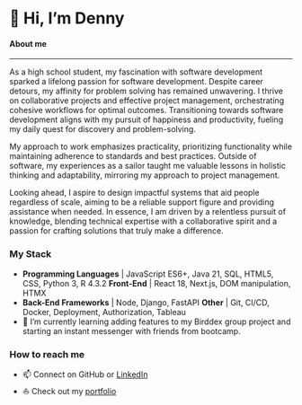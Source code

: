 # 👋 Hi, I’m Denny

#### About me
---
As a high school student, my fascination with software development sparked a lifelong passion for software development. Despite career detours, my affinity for problem solving has remained unwavering. I thrive on collaborative projects and effective project management, orchestrating cohesive workflows for optimal outcomes. Transitioning towards software development aligns with my pursuit of happiness and productivity, fueling my daily quest for discovery and problem-solving. 

My approach to work emphasizes practicality, prioritizing functionality while maintaining adherence to standards and best practices. Outside of software, my experiences as a sailor taught me valuable lessons in holistic thinking and adaptability, mirroring my approach to project management. 

Looking ahead, I aspire to design impactful systems that aid people regardless of scale, aiming to be a reliable support figure and providing assistance when needed. In essence, I am driven by a relentless pursuit of knowledge, blending technical expertise with a collaborative spirit and a passion for crafting solutions that truly make a difference.

### My Stack
- **Programming Languages** | JavaScript ES6+, Java 21, SQL, HTML5, CSS, Python 3, R 4.3.2 **Front-End** | React 18, Next.js, DOM manipulation, HTMX
- **Back-End Frameworks** | Node, Django, FastAPI **Other** | Git, CI/CD, Docker, Deployment, Authorization, Tableau
- 🌱 I’m currently learning adding features to my Birddex group project and starting an instant messenger with friends from bootcamp.

### How to reach me
- 📫 Connect on GitHub or [LinkedIn](www.linkedin.com/in/dennis-bucklin)
- ⛵ Check out my [portfolio](portfolio.denny-bucklin.net)

<!---
jonalfarlinga/jonalfarlinga is a ✨ special ✨ repository because its `README.md` (this file) appears on your GitHub profile.
You can click the Preview link to take a look at your changes.
--->
